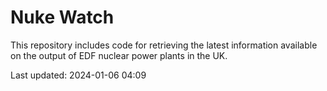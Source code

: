 # Nuke Watch

This repository includes code for retrieving the latest information available on the output of EDF nuclear power plants in the UK.

Last updated: 2024-01-06 04:09